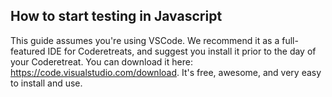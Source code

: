 
## How to start testing in Javascript

This guide assumes you're using VSCode.  We recommend it as a full-featured IDE for Coderetreats, and suggest you install it prior to the day of your Coderetreat.  You can download it here: https://code.visualstudio.com/download. It's free, awesome, and very easy to install and use.

